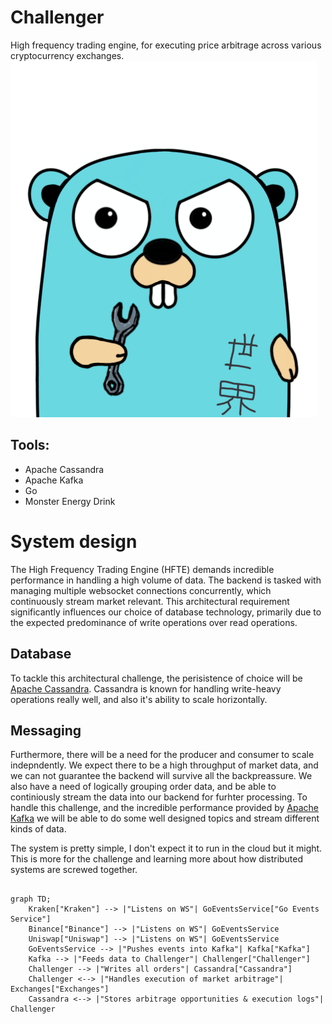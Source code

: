 # Challenger
High frequency trading engine, for executing price arbitrage across various cryptocurrency exchanges. 
![Mascot](gopher.png)
## Tools:
* Apache Cassandra
* Apache Kafka
* Go
* Monster Energy Drink


# System design
The High Frequency Trading Engine (HFTE) demands incredible performance in handling a high volume of data. The backend is tasked with managing multiple websocket connections concurrently, which continuously stream market relevant. This architectural requirement significantly influences our choice of database technology, primarily due to the expected predominance of write operations over read operations.

## Database
To tackle this architectural challenge, the perisistence of choice will be [Apache Cassandra](https://cassandra.apache.org/_/index.html). Cassandra is known for handling write-heavy operations really well, and also it's ability to scale horizontally.

## Messaging
Furthermore, there will be a need for the producer and consumer to scale indepndently. We expect there to be a high throughput of market data, and we can not guarantee the backend will survive all the backpreassure. We also have a need of logically grouping order data, and be able to continiously stream the data into our backend for furhter processing. To handle this challenge, and the incredible performance provided by [Apache Kafka](https://kafka.apache.org/) we will be able to do some well designed topics and stream different kinds of data.

The system is pretty simple, I don't expect it to run in the cloud but it might. This is more for the challenge and learning more about how distributed systems are screwed together.

```mermaid

graph TD;
    Kraken["Kraken"] --> |"Listens on WS"| GoEventsService["Go Events Service"]
    Binance["Binance"] --> |"Listens on WS"| GoEventsService
    Uniswap["Uniswap"] --> |"Listens on WS"| GoEventsService
    GoEventsService --> |"Pushes events into Kafka"| Kafka["Kafka"]
    Kafka --> |"Feeds data to Challenger"| Challenger["Challenger"]
    Challenger --> |"Writes all orders"| Cassandra["Cassandra"]
    Challenger <--> |"Handles execution of market arbitrage"| Exchanges["Exchanges"]
    Cassandra <--> |"Stores arbitrage opportunities & execution logs"| Challenger



```

